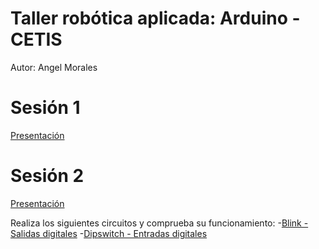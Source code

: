 # Taller robótica aplicada: Arduino - CETIS

Autor: Angel Morales

# Sesión 1
[Presentación](https://www.canva.com/design/DAD7pNUmb-g/gui4k_kAUmm3ORPKMxsVkA/view?utm_content=DAD7pNUmb-g&utm_campaign=designshare&utm_medium=link&utm_source=viewer)

# Sesión 2
[Presentación](https://drive.google.com/file/d/10wgm6KAVbPp9btDyUMiWFvAJ4mq6KI9p/view?usp=sharing)

Realiza los siguientes circuitos y comprueba su funcionamiento:
-[Blink - Salidas digitales](https://github.com/angelumoca21/ArduinoCETIS/tree/main/1.blink)
-[Dipswitch - Entradas digitales]()